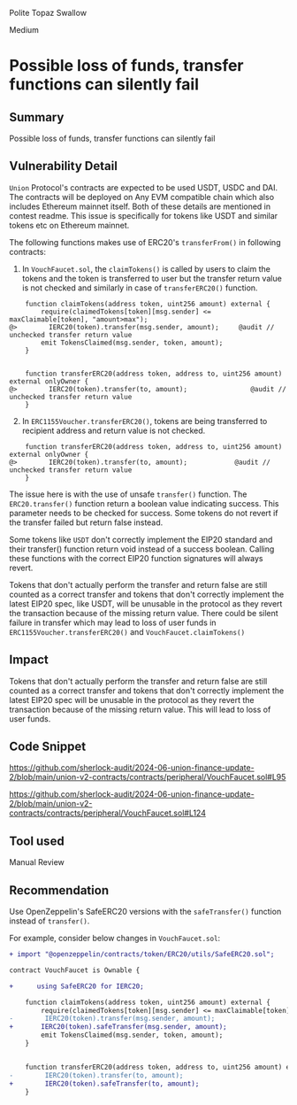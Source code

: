 Polite Topaz Swallow

Medium

# Possible loss of funds, transfer functions can silently fail

## Summary
Possible loss of funds, transfer functions can silently fail

## Vulnerability Detail
`Union` Protocol's contracts are expected to be used USDT, USDC and DAI. The contracts will be deployed on Any EVM compatible chain which also includes Ethereum mainnet itself. Both of these details are mentioned in contest readme. This issue is specifically for tokens like USDT and similar tokens etc on Ethereum mainnet.

The following functions makes use of ERC20's `transferFrom()` in following contracts:

1) In `VouchFaucet.sol`, the `claimTokens()` is called by users to claim the tokens and the token is transferred to user but the transfer return value is not checked and similarly in case of `transferERC20()` function.

```solidity
    function claimTokens(address token, uint256 amount) external {
        require(claimedTokens[token][msg.sender] <= maxClaimable[token], "amount>max");
@>        IERC20(token).transfer(msg.sender, amount);     @audit // unchecked transfer return value 
        emit TokensClaimed(msg.sender, token, amount);
    }


    function transferERC20(address token, address to, uint256 amount) external onlyOwner {
@>        IERC20(token).transfer(to, amount);                @audit // unchecked transfer return value 
    }
```

2) In `ERC1155Voucher.transferERC20()`, tokens are being transferred to recipient address and return value is not checked.

```solidity
    function transferERC20(address token, address to, uint256 amount) external onlyOwner {
@>        IERC20(token).transfer(to, amount);            @audit // unchecked transfer return value 
    }
``` 
The issue here is with the use of unsafe `transfer()` function. The `ERC20.transfer()` function return a boolean value indicating success. This parameter needs to be checked for success. Some tokens do not revert if the transfer failed but return false instead.

Some tokens like `USDT` don't correctly implement the EIP20 standard and their transfer() function return void instead of a success boolean. Calling these functions with the correct EIP20 function signatures will always revert.

Tokens that don't actually perform the transfer and return false are still counted as a correct transfer and tokens that don't correctly implement the latest EIP20 spec, like USDT, will be unusable in the protocol as they revert the transaction because of the missing return value. There could be silent failure in transfer which may lead to loss of user funds in `ERC1155Voucher.transferERC20()` and `VouchFaucet.claimTokens()`

## Impact
Tokens that don't actually perform the transfer and return false are still counted as a correct transfer and tokens that don't correctly implement the latest EIP20 spec will be unusable in the protocol as they revert the transaction because of the missing return value. This will lead to loss of user funds.

## Code Snippet
https://github.com/sherlock-audit/2024-06-union-finance-update-2/blob/main/union-v2-contracts/contracts/peripheral/VouchFaucet.sol#L95

https://github.com/sherlock-audit/2024-06-union-finance-update-2/blob/main/union-v2-contracts/contracts/peripheral/VouchFaucet.sol#L124

## Tool used
Manual Review

## Recommendation
Use OpenZeppelin's SafeERC20 versions with the `safeTransfer()` function instead of `transfer()`.

For example, consider below changes in `VouchFaucet.sol`:

```diff
+ import "@openzeppelin/contracts/token/ERC20/utils/SafeERC20.sol";

contract VouchFaucet is Ownable {

+      using SafeERC20 for IERC20;

    function claimTokens(address token, uint256 amount) external {
        require(claimedTokens[token][msg.sender] <= maxClaimable[token], "amount>max");
-        IERC20(token).transfer(msg.sender, amount);     
+       IERC20(token).safeTransfer(msg.sender, amount);    
        emit TokensClaimed(msg.sender, token, amount);
    }


    function transferERC20(address token, address to, uint256 amount) external onlyOwner {
-        IERC20(token).transfer(to, amount);              
+        IERC20(token).safeTransfer(to, amount);    
    }
```